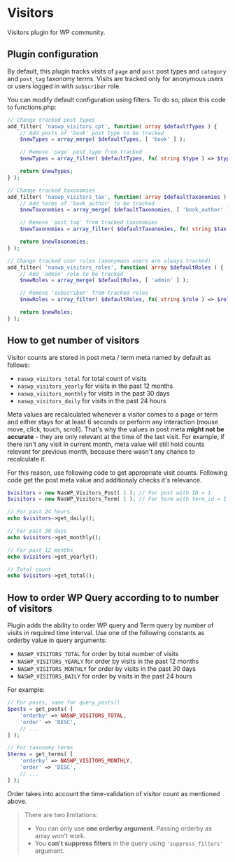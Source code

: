 # Visitors
Visitors plugin for WP community.

## Plugin configuration

By default, this plugin tracks visits of `page` and `post` post types and `category` and `post_tag` taxonomy terms. Visits are tracked only for anonymous users or users logged in with `subscriber` role.

You can modify default configuration using filters. To do so, place this code to functions.php:

```php
// Change tracked post types
add_filter( 'naswp_visitors_cpt', function( array $defaultTypes ) {
	// Add posts of 'book' post type to be tracked
	$newTypes = array_merge( $defaultTypes, [ 'book' ] );

	// Remove 'page' post type from tracked
	$newTypes = array_filter( $defaultTypes, fn( string $type ) => $type !== 'page' );

	return $newTypes;
} );

// Change tracked taxonomies
add_filter( 'naswp_visitors_tax', function( array $defaultTaxonomies ) {
	// Add terms of 'book_author' to be tracked
	$newTaxonomies = array_merge( $defaultTaxonomies, [ 'book_author' ] );

	// Remove 'post_tag' from tracked taxonomies
	$newTaxonomies = array_filter( $defaultTaxonomies, fn( string $tax ) => $tax !== 'post_tag' );

	return $newTaxonomies;
} );

// Change tracked user roles (anonymous users are always tracked)
add_filter( 'naswp_visitors_roles', function( array $defaultRoles ) {
	// Add 'admin' role to be tracked
	$newRoles = array_merge( $defaultRoles, [ 'admin' ] );

	// Remove 'subscriber' from tracked roles
	$newRoles = array_filter( $defaultRoles, fn( string $role ) => $role !== 'subscriber' );

	return $newRoles;
} );

```

## How to get number of visitors

Visitor counts are stored in post meta / term meta named by default as follows:

- `naswp_visitors_total` for total count of visits
- `naswp_visitors_yearly` for visits in the past 12 months
- `naswp_visitors_monthly` for visits in the past 30 days
- `naswp_visitors_daily` for visits in the past 24 hours

Meta values are recalculated whenever a visitor comes to a page or term and either stays for at least 6 seconds or perform any interaction (mouse move, click, touch, scroll). That's why the values in post meta **might not be accurate** - they are only relevant at the time of the last visit. For example, if there isn't any visit in current month, meta value will still hold counts relevant for previous month, because there wasn't any chance to recalculate it.

For this reason, use following code to get appropriate visit counts. Following code get the post meta value and additionaly checks it's relevance.

```php
$visitors = new NasWP_Visitors_Post( 1 ); // For post with ID = 1
$visitors = new NasWP_Visitors_Term( 1 ); // For term with term_id = 1

// For past 24 hours
echo $visitors->get_daily();

// For past 30 days
echo $visitors->get_monthly();

// For past 12 months
echo $visitors->get_yearly();

// Total count
echo $visitors->get_total();
```

## How to order WP Query according to to number of visitors

Plugin adds the ability to order WP query and Term query by number of visits in required time interval. Use one of the following constants as orderby value in query arguments:

- `NASWP_VISITORS_TOTAL` for order by total number of visits
- `NASWP_VISITORS_YEARLY` for order by visits in the past 12 months
- `NASWP_VISITORS_MONTHLY` for order by visits in the past 30 days
- `NASWP_VISITORS_DAILY` for order by visits in the past 24 hours

For example:

```php
// For posts, same for query_posts()
$posts = get_posts( [
	'orderby' => NASWP_VISITORS_TOTAL,
	'order' => 'DESC',
	// ...
] );

// For taxonomy terms
$terms = get_terms( [
	'orderby' => NASWP_VISITORS_MONTHLY,
	'order' => 'DESC',
	// ...
] );
```

Order takes into account the time-validation of visitor count as mentioned above.

> There are two limitations:
> - You can only use **one orderby argument**. Passing orderby as array won't work.
> - You **can't suppress filters** in the query using `'suppress_filters'` argument.
